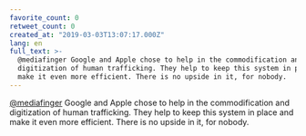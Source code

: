 ```yaml
---
favorite_count: 0
retweet_count: 0
created_at: "2019-03-03T13:07:17.000Z"
lang: en
full_text: >-
  @mediafinger Google and Apple chose to help in the commodification and
  digitization of human trafficking. They help to keep this system in place and
  make it even more efficient. There is no upside in it, for nobody.
---
```


[@mediafinger](https://twitter.com/mediafinger) Google and Apple chose to help
in the commodification and digitization of human trafficking. They help to keep
this system in place and make it even more efficient. There is no upside in it,
for nobody.
